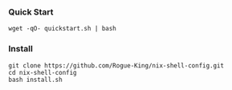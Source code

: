 ### Quick Start 
```
wget -qO- quickstart.sh | bash
```


### Install

```
git clone https://github.com/Rogue-King/nix-shell-config.git
cd nix-shell-config
bash install.sh
```
